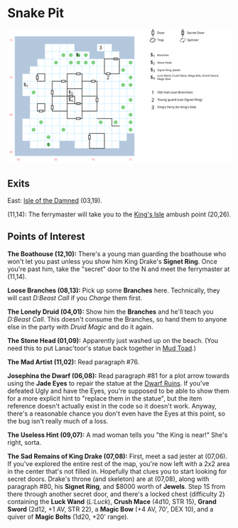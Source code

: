 # Snake Pit

![map](snake-pit.svg)

## Exits

East: [Isle of the Damned](dilmun.md) (03,19).

(11,14): The ferrymaster will take you to the [King's Isle](dilmun.md) ambush point (20,26).

## Points of Interest

**The Boathouse (12,10):** There's a young man guarding the boathouse who won't let you past unless you show him King Drake's **Signet Ring**. Once you're past him, take the "secret" door to the N and meet the ferrymaster at (11,14).

**Loose Branches (08,13):** Pick up some **Branches** here. Technically, they will cast *D:Beast Call* if you *Charge* them first.

**The Lonely Druid (04,01):** Show him the **Branches** and he'll teach you *D:Beast Call*. This doesn't consume the Branches, so hand them to anyone else in the party with *Druid Magic* and do it again.

**The Stone Head (01,09):** Apparently just washed up on the beach. (You need this to put Lanac'toor's statue back together in [Mud Toad](mud-toad.md).)

**The Mad Artist (11,02):** Read paragraph #76.

**Josephina the Dwarf (06,08):** Read paragraph #81 for a plot arrow towards using the **Jade Eyes** to repair the statue at the [Dwarf Ruins](dwarf-ruins.md). If you've defeated Ugly and have the Eyes, you're supposed to be able to show them for a more explicit hint to "replace them in the statue", but the item reference doesn't actually exist in the code so it doesn't work. Anyway, there's a reasonable chance you don't even have the Eyes at this point, so the bug isn't really much of a loss.

**The Useless Hint (09,07):** A mad woman tells you "the King is near!" She's right, sorta.

**The Sad Remains of King Drake (07,08):** First, meet a sad jester at (07,06). If you've explored the entire rest of the map, you're now left with a 2x2 area in the center that's not filled in. Hopefully that clues you to start looking for secret doors. Drake's throne (and skeleton) are at (07,08), along with paragraph #80, his **Signet Ring**, and $8000 worth of **Jewels**. Step 1S from there through another secret door, and there's a locked chest (difficulty 2) containing the **Luck Wand** (*L:Luck*), **Crush Mace** (4d10, STR 15), **Grand Sword** (2d12, +1 AV, STR 22), a **Magic Bow** (+4 AV, 70', DEX 10), and a quiver of **Magic Bolts** (1d20, +20' range).